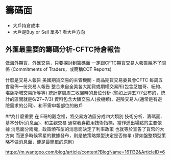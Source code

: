 # 籌碼面

- 大戶持倉成本
- 大戶是Buy or Sell 單多?  看大戶方向


## 外匯最重要的籌碼分析-CFTC持倉報告


做海外期貨、外匯交易，只要探討到籌碼面
一定跟CFTC期貨交易人報告脫不了關係
(Commitments of Traders，或簡稱COT Reports)

什麼是交易人報告
美國期貨交易的主管機關 - 商品期貨交易委員會CFTC
每周五會發佈一份交易人報告
整合來自全美各大期貨或期權交易所(包含芝加哥、紐約、堪薩斯城交易所等等)
統計當周周二收盤時的倉位分析
(譬如上週五7/7公布的，統計的區間就是6/27~7/3)
資料包含大額交易人(投機類)、避險交易人(通常是有避險需求的公司)、和不需申報部位的散戶


##為什麼重要
在 E哥的觀念裡，將交易方法區分成四大類別
技術分析、籌碼面、基本分析(消息面)、和主觀交易
通常我喜歡用技術指標，當作進出場點的主要依據
消息面分兩塊，政策頒布型的消息面決定了利率政策
也就等於宣告了貨幣的大方向
而更多時候零星的數據發布，則是依策略類型決定是否做單
(譬如盤整類型策略不做消息面，便是最簡單的原則)

https://m.wantgoo.com/blog/article/content?BlogName=161132&ArticleID=6
